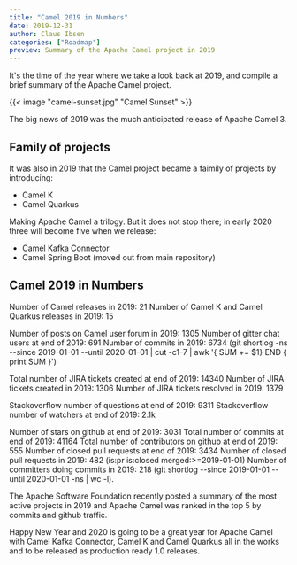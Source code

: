 ```yaml
---
title: "Camel 2019 in Numbers"
date: 2019-12-31
author: Claus Ibsen
categories: ["Roadmap"]
preview: Summary of the Apache Camel project in 2019
---
```


It's the time of the year where we take a look back at 2019, and compile a brief summary of the Apache Camel project.

{{< image "camel-sunset.jpg" "Camel Sunset" >}}

The big news of 2019 was the much anticipated release of Apache Camel 3.

## Family of projects

It was also in 2019 that the Camel project became a faimily of projects by introducing:

- Camel K
- Camel Quarkus

Making Apache Camel a trilogy. But it does not stop there; in early 2020 three will become five when we release:

- Camel Kafka Connector
- Camel Spring Boot (moved out from main repository)

## Camel 2019 in Numbers

Number of Camel releases in 2019: 21
Number of Camel K and Camel Quarkus releases in 2019: 15

Number of posts on Camel user forum in 2019: 1305
Number of gitter chat users at end of 2019: 691
Number of commits in 2019: 6734 (git shortlog -ns --since 2019-01-01 --until 2020-01-01 | cut -c1-7 | awk '{ SUM += $1} END { print SUM }')

Total number of JIRA tickets created at end of 2019: 14340
Number of JIRA tickets created in 2019: 1306
Number of JIRA tickets resolved in 2019: 1379

Stackoverflow number of questions at end of 2019: 9311
Stackoverflow number of watchers at end of 2019: 2.1k

Number of stars on github at end of 2019: 3031
Total number of commits at end of 2019: 41164
Total number of contributors on github at end of 2019: 555
Number of closed pull requests at end of 2019: 3434
Number of closed pull requests in 2019: 482 (is:pr is:closed merged:>=2019-01-01)
Number of committers doing commits in 2019: 218 (git shortlog --since 2019-01-01 --until 2020-01-01 -ns | wc -l).

The Apache Software Foundation recently posted a summary of the most active projects in 2019 and Apache Camel was ranked in the top 5 by commits and github traffic.

Happy New Year and 2020 is going to be a great year for Apache Camel with Camel Kafka Connector, Camel K and Camel Quarkus all in the works and to be released as production ready 1.0 releases.

